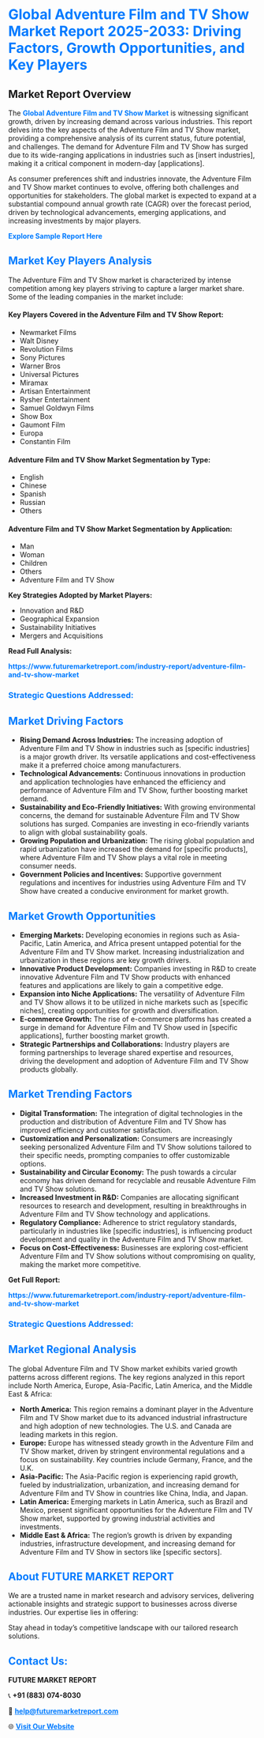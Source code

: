 <h1 style="color: #007BFF;">Global Adventure Film and TV Show Market Report 2025-2033: Driving Factors, Growth Opportunities, and Key Players</h1>

<section id="overview">
<h2>Market Report Overview</h2>
<p>The <a href="https://www.futuremarketreport.com/industry-report/adventure-film-and-tv-show-market" style="color: #007BFF; text-decoration: none;"><strong>Global Adventure Film and TV Show Market</strong></a> is witnessing significant growth, driven by increasing demand across various industries. This report delves into the key aspects of the Adventure Film and TV Show market, providing a comprehensive analysis of its current status, future potential, and challenges. The demand for Adventure Film and TV Show has surged due to its wide-ranging applications in industries such as [insert industries], making it a critical component in modern-day [applications].</p>
<p>As consumer preferences shift and industries innovate, the Adventure Film and TV Show market continues to evolve, offering both challenges and opportunities for stakeholders. The global market is expected to expand at a substantial compound annual growth rate (CAGR) over the forecast period, driven by technological advancements, emerging applications, and increasing investments by major players.</p>
</section>

<section id="overview">
<p><a href="https://www.futuremarketreport.com/request-sample/reportId=121769" style="color: #007BFF; text-decoration: none;"><strong>Explore Sample Report Here</strong></a></p>
</section>

<section id="key-players">
<h2 style="color: #007BFF;">Market Key Players Analysis</h2>
<p>The Adventure Film and TV Show market is characterized by intense competition among key players striving to capture a larger market share. Some of the leading companies in the market include:</p>
<h4>Key Players Covered in the Adventure Film and TV Show Report:</h4>
<ul><li>Newmarket Films</li><li>Walt Disney</li><li>Revolution Films</li><li>Sony Pictures</li><li>Warner Bros</li><li>Universal Pictures</li><li>Miramax</li><li>Artisan Entertainment</li><li>Rysher Entertainment</li><li>Samuel Goldwyn Films</li><li>Show Box</li><li>Gaumont Film</li><li>Europa</li><li>Constantin Film</li></ul>
<h4>Adventure Film and TV Show Market Segmentation by Type:</h4>
<ul><li>English</li><li>Chinese</li><li>Spanish</li><li>Russian</li><li>Others</li></ul>

<h4>Adventure Film and TV Show Market Segmentation by Application:</h4>
<ul><li>Man</li><li>Woman</li><li>Children</li><li>Others</li><li>Adventure Film and TV Show</li></ul>
<p><strong>Key Strategies Adopted by Market Players:</strong></p>
<ul>
<li>Innovation and R&D</li>
<li>Geographical Expansion</li>
<li>Sustainability Initiatives</li>
<li>Mergers and Acquisitions</li>
</ul>
</section>

<section>
<p><strong>Read Full Analysis: </strong></p><a href="https://www.futuremarketreport.com/industry-report/adventure-film-and-tv-show-market" style="color: #007BFF; text-decoration: none;"><strong>https://www.futuremarketreport.com/industry-report/adventure-film-and-tv-show-market</strong></a>
<h3 style="color: #007BFF;">Strategic Questions Addressed:</h3>
</section>

<section id="driving-factors">
<h2 style="color: #007BFF;">Market Driving Factors</h2>
<ul>
<li><strong>Rising Demand Across Industries:</strong> The increasing adoption of Adventure Film and TV Show in industries such as [specific industries] is a major growth driver. Its versatile applications and cost-effectiveness make it a preferred choice among manufacturers.</li>
<li><strong>Technological Advancements:</strong> Continuous innovations in production and application technologies have enhanced the efficiency and performance of Adventure Film and TV Show, further boosting market demand.</li>
<li><strong>Sustainability and Eco-Friendly Initiatives:</strong> With growing environmental concerns, the demand for sustainable Adventure Film and TV Show solutions has surged. Companies are investing in eco-friendly variants to align with global sustainability goals.</li>
<li><strong>Growing Population and Urbanization:</strong> The rising global population and rapid urbanization have increased the demand for [specific products], where Adventure Film and TV Show plays a vital role in meeting consumer needs.</li>
<li><strong>Government Policies and Incentives:</strong> Supportive government regulations and incentives for industries using Adventure Film and TV Show have created a conducive environment for market growth.</li>
</ul>
</section>

<section id="growth-opportunities">
<h2 style="color: #007BFF;">Market Growth Opportunities</h2>
<ul>
<li><strong>Emerging Markets:</strong> Developing economies in regions such as Asia-Pacific, Latin America, and Africa present untapped potential for the Adventure Film and TV Show market. Increasing industrialization and urbanization in these regions are key growth drivers.</li>
<li><strong>Innovative Product Development:</strong> Companies investing in R&D to create innovative Adventure Film and TV Show products with enhanced features and applications are likely to gain a competitive edge.</li>
<li><strong>Expansion into Niche Applications:</strong> The versatility of Adventure Film and TV Show allows it to be utilized in niche markets such as [specific niches], creating opportunities for growth and diversification.</li>
<li><strong>E-commerce Growth:</strong> The rise of e-commerce platforms has created a surge in demand for Adventure Film and TV Show used in [specific applications], further boosting market growth.</li>
<li><strong>Strategic Partnerships and Collaborations:</strong> Industry players are forming partnerships to leverage shared expertise and resources, driving the development and adoption of Adventure Film and TV Show products globally.</li>
</ul>
</section>

<section id="trending-factors">
<h2 style="color: #007BFF;">Market Trending Factors</h2>
<ul>
<li><strong>Digital Transformation:</strong> The integration of digital technologies in the production and distribution of Adventure Film and TV Show has improved efficiency and customer satisfaction.</li>
<li><strong>Customization and Personalization:</strong> Consumers are increasingly seeking personalized Adventure Film and TV Show solutions tailored to their specific needs, prompting companies to offer customizable options.</li>
<li><strong>Sustainability and Circular Economy:</strong> The push towards a circular economy has driven demand for recyclable and reusable Adventure Film and TV Show solutions.</li>
<li><strong>Increased Investment in R&D:</strong> Companies are allocating significant resources to research and development, resulting in breakthroughs in Adventure Film and TV Show technology and applications.</li>
<li><strong>Regulatory Compliance:</strong> Adherence to strict regulatory standards, particularly in industries like [specific industries], is influencing product development and quality in the Adventure Film and TV Show market.</li>
<li><strong>Focus on Cost-Effectiveness:</strong> Businesses are exploring cost-efficient Adventure Film and TV Show solutions without compromising on quality, making the market more competitive.</li>
</ul>
</section>

<section>
<p><strong>Get Full Report: </strong></p><a href="https://www.futuremarketreport.com/industry-report/adventure-film-and-tv-show-market" style="color: #007BFF; text-decoration: none;"><strong>https://www.futuremarketreport.com/industry-report/adventure-film-and-tv-show-market</strong></a>
<h3 style="color: #007BFF;">Strategic Questions Addressed:</h3>
</section>


<section id="regional-analysis">
<h2 style="color: #007BFF;">Market Regional Analysis</h2>
<p>The global Adventure Film and TV Show market exhibits varied growth patterns across different regions. The key regions analyzed in this report include North America, Europe, Asia-Pacific, Latin America, and the Middle East & Africa:</p>
<ul>
<li><strong>North America:</strong> This region remains a dominant player in the Adventure Film and TV Show market due to its advanced industrial infrastructure and high adoption of new technologies. The U.S. and Canada are leading markets in this region.</li>
<li><strong>Europe:</strong> Europe has witnessed steady growth in the Adventure Film and TV Show market, driven by stringent environmental regulations and a focus on sustainability. Key countries include Germany, France, and the U.K.</li>
<li><strong>Asia-Pacific:</strong> The Asia-Pacific region is experiencing rapid growth, fueled by industrialization, urbanization, and increasing demand for Adventure Film and TV Show in countries like China, India, and Japan.</li>
<li><strong>Latin America:</strong> Emerging markets in Latin America, such as Brazil and Mexico, present significant opportunities for the Adventure Film and TV Show market, supported by growing industrial activities and investments.</li>
<li><strong>Middle East & Africa:</strong> The region’s growth is driven by expanding industries, infrastructure development, and increasing demand for Adventure Film and TV Show in sectors like [specific sectors].</li>
</ul>
</section>

<footer>
<h2 style="color: #007BFF;">About FUTURE MARKET REPORT</h2>
<p>We are a trusted name in market research and advisory services, delivering actionable insights and strategic support to businesses across diverse industries. Our expertise lies in offering:</p>

<p>Stay ahead in today’s competitive landscape with our tailored research solutions.</p>

<h2 style="color: #007BFF;">Contact Us:</h2>
<p><strong>FUTURE MARKET REPORT</strong></p>
<p>📞 <strong>+91 (883) 074-8030</strong></p>
<p>📧 <strong><a href="mailto:help@futuremarketreport.com" style="color: #007BFF;">help@futuremarketreport.com</a></strong></p>
<p>🌐 <strong><a href="https://www.futuremarketreport.com/" style="color: #007BFF;">Visit Our Website</a></strong></p>
</footer>
